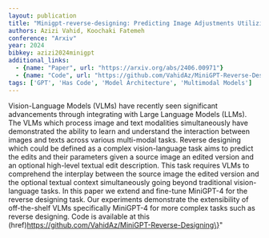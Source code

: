 ```yaml
---
layout: publication
title: "Minigpt-reverse-designing: Predicting Image Adjustments Utilizing Minigpt-4"
authors: Azizi Vahid, Koochaki Fatemeh
conference: "Arxiv"
year: 2024
bibkey: azizi2024minigpt
additional_links:
  - {name: "Paper", url: "https://arxiv.org/abs/2406.00971"}
  - {name: "Code", url: "https://github.com/VahidAz/MiniGPT-Reverse-Designing"}
tags: ['GPT', 'Has Code', 'Model Architecture', 'Multimodal Models']
---
```

Vision-Language Models (VLMs) have recently seen significant advancements through integrating with Large Language Models (LLMs). The VLMs which process image and text modalities simultaneously have demonstrated the ability to learn and understand the interaction between images and texts across various multi-modal tasks. Reverse designing which could be defined as a complex vision-language task aims to predict the edits and their parameters given a source image an edited version and an optional high-level textual edit description. This task requires VLMs to comprehend the interplay between the source image the edited version and the optional textual context simultaneously going beyond traditional vision-language tasks. In this paper we extend and fine-tune MiniGPT-4 for the reverse designing task. Our experiments demonstrate the extensibility of off-the-shelf VLMs specifically MiniGPT-4 for more complex tasks such as reverse designing. Code is available at this (href)https://github.com/VahidAz/MiniGPT-Reverse-Designing\}"
